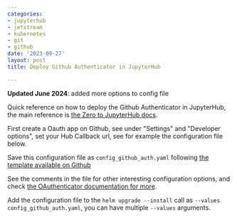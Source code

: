 ```yaml
---
categories:
- jupyterhub
- jetstream
- kubernetes
- git
- github
date: '2023-09-27'
layout: post
title: Deploy Github Authenticator in JupyterHub

---
```


**Updated June 2024**: added more options to config file

Quick reference on how to deploy the Github Authenticator in JupyterHub,
the main reference is [the Zero to JupyterHub docs](https://z2jh.jupyter.org/en/latest/administrator/authentication.html#github).

First create a Oauth app on Github, see under "Settings" and "Developer options", set your Hub Callback url, see for example the configuration file below.

Save this configuration file as `config_github_auth.yaml` following [the template available on Github](https://github.com/zonca/jupyterhub-deploy-kubernetes-jetstream/blob/master/github/config_github.yaml)

See the comments in the file for other interesting configuration options, and check [the OAuthenticator documentation for more](https://oauthenticator.readthedocs.io/en/latest/reference/api/gen/oauthenticator.github.html#module-oauthenticator.github).

Add the configuration file to the `helm upgrade --install` call as `--values config_github_auth.yaml`, you can have multiple `--values` arguments.
